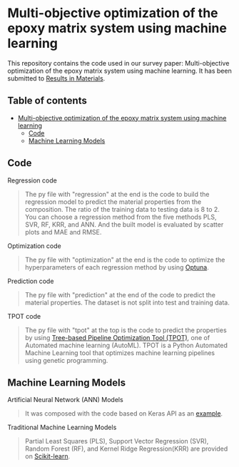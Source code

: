 # Multi-objective optimization of the epoxy matrix system using machine learning
This repository contains the code used in our survey paper: Multi-objective optimization of the epoxy matrix system using machine learning. It has been submitted to [Results in Materials](https://www.sciencedirect.com/journal/results-in-materials).

## Table of contents
* [Multi-objective optimization of the epoxy matrix system using machine learning](https://github.com/ad2122st/Multi-objective-optimization-of-the-epoxy-matrix-system-using-machine-learning/blob/main/README.md#multi-objective-optimization-of-the-epoxy-matrix-system-using-machine-learning)
  * [Code](https://github.com/ad2122st/Multi-objective-optimization-of-the-epoxy-matrix-system-using-machine-learning/blob/main/README.md#code)
  * [Machine Learning Models](https://github.com/ad2122st/Multi-objective-optimization-of-the-epoxy-matrix-system-using-machine-learning/blob/main/README.md#machine-learning-models)

## Code

Regression code
>The py file with "regression" at the end is the code to build the regression model to predict the material properties from the composition. The ratio of the training data to testing data is 8 to 2. You can choose a regression method from the five methods PLS, SVR, RF, KRR, and ANN. And the built model is evaluated by scatter plots and MAE and RMSE.

Optimization code
>The py file with "optimization" at the end is the code to optimize the hyperparameters of each regression method by using [Optuna](https://dl.acm.org/doi/10.1145/3292500.3330701).

Prediction code
>The py file with "prediction" at the end of the code to predict the material properties. The dataset is not split into test
and training data.

TPOT code
>The py file with "tpot" at the top is the code to predict the properties by using [Tree-based Pipeline Optimization Tool (TPOT)](https://academic.oup.com/bioinformatics/article/36/1/250/5511404), one of Automated machine learning (AutoML). TPOT is a Python Automated Machine Learning tool that optimizes machine learning pipelines using genetic programming.

## Machine Learning Models
Artificial Neural Network (ANN) Models
>It was composed with the code based on Keras API as an [example](https://www.tensorflow.org/tutorials/keras/regression).

Traditional Machine Learning Models
>Partial Least Squares (PLS), Support Vector Regression (SVR), Random Forest (RF), and Kernel Ridge Regression(KRR) are provided on [Scikit-learn](https://jmlr.csail.mit.edu/papers/v12/pedregosa11a.html).

